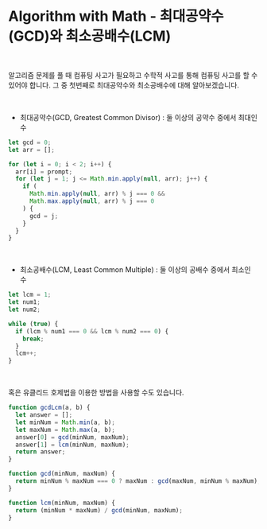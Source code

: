 # Algorithm with Math - 최대공약수(GCD)와 최소공배수(LCM)

<br>

알고리즘 문제를 풀 때 컴퓨팅 사고가 필요하고 수학적 사고를 통해 컴퓨팅 사고를 할 수 있어야 합니다. 그 중 첫번째로 최대공약수와 최소공배수에 대해 알아보겠습니다.

<br>

- 최대공약수(GCD, Greatest Common Divisor) : 둘 이상의 공약수 중에서 최대인 수

```js
let gcd = 0;
let arr = [];

for (let i = 0; i < 2; i++) {
  arr[i] = prompt;
  for (let j = 1; j <= Math.min.apply(null, arr); j++) {
    if (
      Math.min.apply(null, arr) % j === 0 &&
      Math.max.apply(null, arr) % j === 0
    ) {
      gcd = j;
    }
  }
}
```

<br>

- 최소공배수(LCM, Least Common Multiple) : 둘 이상의 공배수 중에서 최소인 수

```js
let lcm = 1;
let num1;
let num2;

while (true) {
  if (lcm % num1 === 0 && lcm % num2 === 0) {
    break;
  }
  lcm++;
}
```

<br>

혹은 유클리드 호제법을 이용한 방법을 사용할 수도 있습니다.

```js
function gcdLcm(a, b) {
  let answer = [];
  let minNum = Math.min(a, b);
  let maxNum = Math.max(a, b);
  answer[0] = gcd(minNum, maxNum);
  answer[1] = lcm(minNum, maxNum);
  return answer;
}

function gcd(minNum, maxNum) {
  return minNum % maxNum === 0 ? maxNum : gcd(maxNum, minNum % maxNum);
}

function lcm(minNum, maxNum) {
  return (minNum * maxNum) / gcd(minNum, maxNum);
}
```
